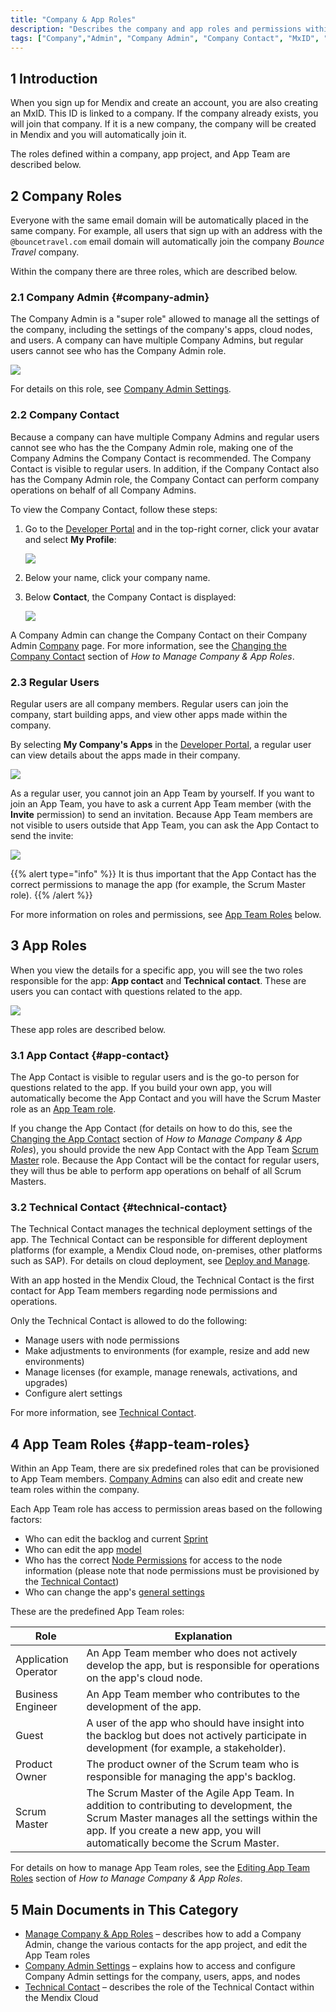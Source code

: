 ```yaml
---
title: "Company & App Roles"
description: "Describes the company and app roles and permissions within the Mendix Platform."
tags: ["Company","Admin", "Company Admin", "Company Contact", "MxID", "Developer Portal", "role", "permissions"]
---
```


## 1 Introduction

When you sign up for Mendix and create an account, you are also creating an MxID. This ID is linked to a company. If the company already exists, you will join that company. If it is a new company, the company will be created in Mendix and you will automatically join it.

The roles defined within a company, app project, and App Team are described below.

## 2 Company Roles

Everyone with the same email domain will be automatically placed in the same company. For example, all users that sign up with an address with the `@bouncetravel.com` email domain will automatically join the company *Bounce Travel* company.

Within the company there are three roles, which are described below.

### 2.1 Company Admin {#company-admin}

The Company Admin is a "super role" allowed to manage all the settings of the company, including the settings of the company's apps, cloud nodes, and users. A company can have multiple Company Admins, but regular users cannot see who has the Company Admin role.

 ![](attachments/company-admin.png)

For details on this role, see [Company Admin Settings](companyadmin-settings).

### 2.2 Company Contact

Because a company can have multiple Company Admins and regular users cannot see who has the the Company Admin role, making one of the Company Admins the Company Contact is recommended. The Company Contact is visible to regular users. In addition, if the Company Contact also has the Company Admin role, the Company Contact can perform company operations on behalf of all Company Admins.

To view the Company Contact, follow these steps:

1. Go to the [Developer Portal](http://home.mendix.com) and in the top-right corner, click your avatar and select **My Profile**:

    ![](attachments/show-profile.png)
2. Below your name, click your company name.
3. Below **Contact**, the Company Contact is displayed:

    ![](attachments/company-contact.png)

A Company Admin can change the Company Contact on their Company Admin [Company](company) page. For more information, see the [Changing the Company Contact](manage-roles#change-company-contact) section of *How to Manage Company & App Roles*.

### 2.3 Regular Users

Regular users are all company members. Regular users can join the company, start building apps, and view other apps made within the company. 

By selecting **My Company's Apps** in the [Developer Portal](http://home.mendix.com), a regular user can view details about the apps made in their company.

![](attachments/myapps.png)

As a regular user, you cannot join an App Team by yourself. If you want to join an App Team, you have to ask a current App Team member (with the **Invite** permission) to send an invitation. Because App Team members are not visible to users outside that App Team, you can ask the App Contact to send the invite:

![](attachments/company-app.png)

{{% alert type="info" %}}
It is thus important that the App Contact has the correct permissions to manage the app (for example, the Scrum Master role).
{{% /alert %}}

For more information on roles and permissions, see [App Team Roles](#app-team-roles) below. 

## 3 App Roles

When you view the details for a specific app, you will see the two roles responsible for the app: **App contact** and **Technical contact**. These are users you can contact with questions related to the app.

![](attachments/app-roles.png)

These app roles are described below.

### 3.1 App Contact {#app-contact}

The App Contact is visible to regular users and is the go-to person for questions related to the app. If you build your own app, you will automatically become the App Contact and you will have the Scrum Master role as an [App Team role](#app-team-roles). 

If you change the App Contact (for details on how to do this, see the [Changing the App Contact](manage-roles#change-app-contact) section of *How to Manage Company & App Roles*), you should provide the new App Contact with the App Team [Scrum Master](#app-team-roles) role. Because the App Contact will be the contact for regular users, they will thus be able to perform app operations on behalf of all Scrum Masters.

### 3.2 Technical Contact {#technical-contact}

The Technical Contact manages the technical deployment settings of the app. The Technical Contact can be responsible for different deployment platforms (for example, a Mendix Cloud node, on-premises, other platforms such as SAP). For details on cloud deployment, see [Deploy and Manage](../deploy).

With an app hosted in the Mendix Cloud, the Technical Contact is the first contact for App Team members regarding node permissions and operations. 

Only the Technical Contact is allowed to do the following:

* Manage users with node permissions
* Make adjustments to environments (for example, resize and add new environments) 
* Manage licenses (for example, manage renewals, activations, and upgrades) 
* Configure alert settings

For more information, see [Technical Contact](/developerportal/company-app-roles/technical-contact).

## 4 App Team Roles {#app-team-roles}

Within an App Team, there are six predefined roles that can be provisioned to App Team members. [Company Admins](apps) can also edit and create new team roles within the company.

Each App Team role has access to permission areas based on the following factors:

* Who can edit the backlog and current [Sprint](../collaborate/stories)
* Who can edit the app [model](../develop/modeling-environments)
* Who has the correct [Node Permissions](../deploy/node-permissions) for access to the node information (please note that node permissions must be provisioned by the [Technical Contact](#technical-contact))
* Who can change the app's [general settings](../settings/general-settings)

These are the predefined App Team roles:

Role | Explanation
------------ | -------------
Application Operator | An App Team member who does not actively develop the app, but is responsible for operations on the app's cloud node. 
Business Engineer | An App Team member who contributes to the development of the app. 
Guest | A user of the app who should have insight into the backlog but does not actively participate in development (for example, a stakeholder). 
Product Owner | The product owner of the Scrum team who is responsible for managing the app's backlog.
Scrum Master | The Scrum Master of the Agile App Team. In addition to contributing to development, the Scrum Master manages all the settings within the app. If you create a new app, you will automatically become the Scrum Master.

For details on how to manage App Team roles, see the [Editing App Team Roles](manage-roles#edit-app-team-roles) section of *How to Manage Company & App Roles*.

## 5 Main Documents in This Category

* [Manage Company & App Roles](manage-roles) – describes how to add a Company Admin, change the various contacts for the app project, and edit the App Team roles
* [Company Admin Settings](companyadmin-settings) – explains how to access and configure Company Admin settings for the company, users, apps, and nodes
* [Technical Contact](technical-contact) – describes the role of the Technical Contact within the Mendix Cloud
